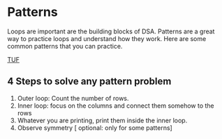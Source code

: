 # Patterns

Loops are important are the building blocks of DSA. Patterns are a great way to practice loops and understand how they work. Here are some common patterns that you can practice.

[TUF](https://takeuforward.org/strivers-a2z-dsa-course/must-do-pattern-problems-before-starting-dsa/)

## 4 Steps to solve any pattern problem
1. Outer loop: Count the number of rows.
2. Inner loop: focus on the columns and connect them somehow to the rows
3. Whatever you are printing, print them inside the inner loop.
4. Observe symmetry [ optional: only for some patterns]